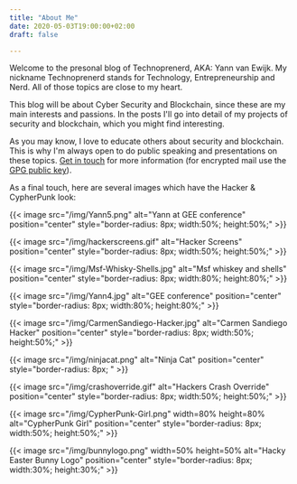 ```yaml
---
title: "About Me"
date: 2020-05-03T19:00:00+02:00
draft: false

---
```


Welcome to the presonal blog of Technoprenerd, AKA: Yann van Ewijk. My nickname Technoprenerd stands for Technology, Entrepreneurship and Nerd. All of those topics are close to my heart.

This blog will be about Cyber Security and Blockchain, since these are my main interests and passions. In the posts I'll go into detail of my projects of security and blockchain, which you might find interesting.

As you may know, I love to educate others about security and blockchain. This is why I'm always open to do public speaking and presentations on these topics. [Get in touch](mailto:yannvanewijk[at]protonmail.com) for more information (for encrypted mail use the 
[GPG public key](https://keys.openpgp.org/vks/v1/by-fingerprint/9487A83D5A1EF7F638EFDE9BABC62043B4F835C2)).

As a final touch, here are several images which have the Hacker & CypherPunk look:

{{< image src="/img/Yann5.png" alt="Yann at GEE conference" position="center" style="border-radius: 8px; width:50%; height:50%;" >}}

{{< image src="/img/hackerscreens.gif" alt="Hacker Screens" position="center" style="border-radius: 8px; width:50%; height:50%;" >}}

{{< image src="/img/Msf-Whisky-Shells.jpg" alt="Msf whiskey and shells" position="center" style="border-radius: 8px; width:80%; height:80%;" >}}

{{< image src="/img/Yann4.jpg" alt="GEE conference" position="center" style="border-radius: 8px; width:80%; height:80%;" >}}

{{< image src="/img/CarmenSandiego-Hacker.jpg" alt="Carmen Sandiego Hacker" position="center" style="border-radius: 8px; width:50%; height:50%;" >}}

{{< image src="/img/ninjacat.png" alt="Ninja Cat" position="center" style="border-radius: 8px; " >}}

{{< image src="/img/crashoverride.gif" alt="Hackers Crash Override" position="center" style="border-radius: 8px; width:50%; height:50%;" >}}

{{< image src="/img/CypherPunk-Girl.png" width=80% height=80% alt="CypherPunk Girl" position="center" style="border-radius: 8px; width:50%; height:50%;" >}}

{{< image src="/img/bunnylogo.png" width=50% height=50% alt="Hacky Easter Bunny Logo" position="center" style="border-radius: 8px; width:30%; height:30%;" >}}

<center>
	<script src="https://tryhackme.com/badge/59547"></script>
</center>



